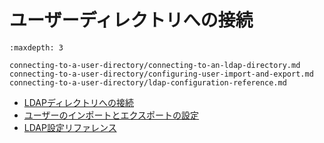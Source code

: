 # ユーザーディレクトリへの接続

```{toctree}
:maxdepth: 3

connecting-to-a-user-directory/connecting-to-an-ldap-directory.md
connecting-to-a-user-directory/configuring-user-import-and-export.md
connecting-to-a-user-directory/ldap-configuration-reference.md
```

- [LDAPディレクトリへの接続](./connecting-to-a-user-directory/connecting-to-an-ldap-directory.md)
- [ユーザーのインポートとエクスポートの設定](./connecting-to-a-user-directory/configuring-user-import-and-export.md)
- [LDAP設定リファレンス](./connecting-to-a-user-directory/ldap-configuration-reference.md)
